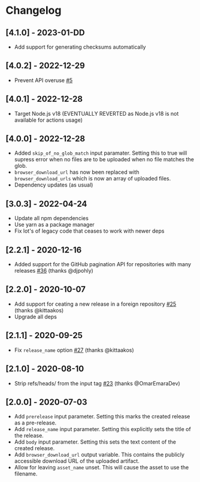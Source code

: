 # Changelog

## [4.1.0] - 2023-01-DD
- Add support for generating checksums automatically

## [4.0.2] - 2022-12-29
- Prevent API overuse [#5](https://github.com/termux/upload-release-action/issues/5)

## [4.0.1] - 2022-12-28
- Target Node.js v18 (EVENTUALLY REVERTED as Node.js v18 is not available for actions usage)

## [4.0.0] - 2022-12-28
- Added `skip_of_no_glob_match` input paramater. Setting this to true will supress error when no files are to be uploaded when no file matches the glob.
- `browser_download_url` has now been replaced with `browser_download_urls` which is now an array of uploaded files.
- Dependency updates (as usual)

## [3.0.3] - 2022-04-24
- Update all npm dependencies
- Use yarn as a package manager
- Fix lot's of legacy code that ceases to work with newer deps

## [2.2.1] - 2020-12-16
- Added support for the GitHub pagination API for repositories with many releases [#36](https://github.com/svenstaro/upload-release-action/pull/36) (thanks @djpohly)

## [2.2.0] - 2020-10-07
- Add support for ceating a new release in a foreign repository [#25](https://github.com/svenstaro/upload-release-action/pull/25) (thanks @kittaakos)
- Upgrade all deps

## [2.1.1] - 2020-09-25
- Fix `release_name` option [#27](https://github.com/svenstaro/upload-release-action/pull/27) (thanks @kittaakos)

## [2.1.0] - 2020-08-10
- Strip refs/heads/ from the input tag [#23](https://github.com/svenstaro/upload-release-action/pull/23) (thanks @OmarEmaraDev)

## [2.0.0] - 2020-07-03
- Add `prerelease` input parameter. Setting this marks the created release as a pre-release.
- Add `release_name` input parameter. Setting this explicitly sets the title of the release.
- Add `body` input parameter. Setting this sets the text content of the created release.
- Add `browser_download_url` output variable. This contains the publicly accessible download URL of the uploaded artifact.
- Allow for leaving `asset_name` unset. This will cause the asset to use the filename.
